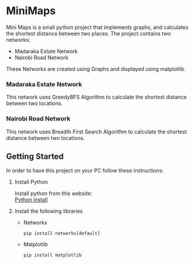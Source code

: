 # MiniMaps

Mini Maps is a small python project that implements graphs, and calculates the shortest distance between two places.
The project contains two networks: 
- Madaraka Estate Network
- Nairobi Road Network

These Networks are created using Graphs and displayed using matplotlib.

  ### Madaraka Estate Network
  This network uses GreedyBFS Algorithm to calculate the shortest distance between two locations. 

  ### Nairobi Road Network
  This network uses Breadth First Search Algorithm to calculate the shortest distance between two locations. 

## Getting Started

In order to have this project on your PC follow these instructions:

 1. Install Python
    
     Install python from this website:  
    [Python install](https://www.python.org/downloads/)

2. Install the following libraries
   
    - Networkx
      ```
      pip install networkx[default]

       ```
    - Matplotlib
      ```
      pip install matplotlib
      
      ```
